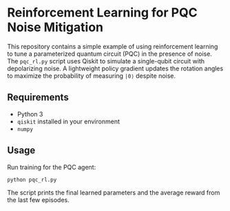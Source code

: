 # Reinforcement Learning for PQC Noise Mitigation

This repository contains a simple example of using reinforcement learning to tune a parameterized quantum circuit (PQC) in the presence of noise. The `pqc_rl.py` script uses Qiskit to simulate a single-qubit circuit with depolarizing noise. A lightweight policy gradient updates the rotation angles to maximize the probability of measuring `|0⟩` despite noise.

## Requirements
- Python 3
- `qiskit` installed in your environment
- `numpy`

## Usage
Run training for the PQC agent:

```bash
python pqc_rl.py
```

The script prints the final learned parameters and the average reward from the last few episodes.
